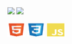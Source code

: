 <div>
  <img height="160em" src="https://github-readme-stats.vercel.app/api?username=Jaumz&show_icons=true&theme=blue-green&include_all_commits=true&count_private=true"/>
    <img height="160em" src="https://github-readme-stats.vercel.app/api/top-langs/?username=Jaumz&layout=compact&langs_count=16&theme=blue-green"/>
</div>
</div>
  
<div style="display: inline_block"><br>
  <img align="center" height="30" width="40" src="https://raw.githubusercontent.com/devicons/devicon/master/icons/html5/html5-original.svg">
  <img align="center" height="30" width="40" src="https://raw.githubusercontent.com/devicons/devicon/master/icons/css3/css3-original.svg">
    <img align="center" height="30" width="40" src="https://raw.githubusercontent.com/devicons/devicon/master/icons/javascript/javascript-plain.svg">
</div>
